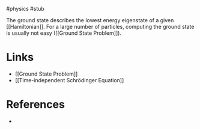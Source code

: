 #physics #stub

The ground state describes the lowest energy eigenstate of a given [[Hamiltonian]]. For a large number of particles, computing the ground state is usually not easy ([[Ground State Problem]]).
# Links
- [[Ground State Problem]]
- [[Time-independent Schrödinger Equation]]

# References
- 